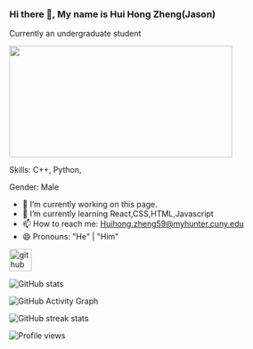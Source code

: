 ### Hi there 👋, My name is Hui Hong Zheng(Jason)
Currently an undergraduate student

<img src="https://media.giphy.com/media/naSgH6R3RHNi8/source.gif" width="400" height="200">

Skills: C++, Python,

Gender: Male

- 🔭 I’m currently working on this page. 
- 🌱 I’m currently learning React,CSS,HTML,Javascript 
- 📫 How to reach me: Huihong.zheng59@myhunter.cuny.edu 
- 😄 Pronouns: "He" | "Him" 


[<img src='https://cdn.jsdelivr.net/npm/simple-icons@3.0.1/icons/github.svg' alt='github' height='40'>](https://github.com/HuiHongOP)  


![GitHub stats](https://github-readme-stats.vercel.app/api?username=HuiHongOP&show_icons=true)  

![GitHub Activity Graph](https://activity-graph.herokuapp.com/graph?username=HuiHongOP)  

![GitHub streak stats](https://github-readme-streak-stats.herokuapp.com/?user=HuiHongOP)  

![Profile views](https://gpvc.arturio.dev/HuiHongOP)  
